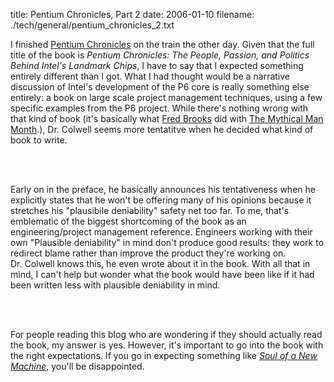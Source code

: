 title: Pentium Chronicles, Part 2
date: 2006-01-10
filename: ./tech/general/pentium_chronicles_2.txt


I finished <a 
href="http://www.mschaef.com/cgi-bin/blosxom.cgi/tech/general/pentium_chronicles.txt"> 
Pentium Chronicles</a> on the train the other day. Given that the full title of the 
book is <i>Pentium Chronicles: The People, Passion, and Politics Behind Intel's 
Landmark Chips</i>, I have to say that I expected something entirely different than 
I got. What I had thought would be a narrative discussion of Intel's development of 
the P6 core is really something else entirely: a book on large scale project 
management techniques, using a few specific examples from the P6 project. While 
there's nothing wrong with that kind of book (it's basically what <a 
href="http://www.cs.unc.edu/~brooks/">Fred Brooks</a> did with <a 
href="http://www.amazon.com/gp/product/0201835959/103-2221210-9905457?v=glance&n=283155">The 
Mythical Man Month</a>.), Dr. Colwell seems more tentatitve when he decided what 
kind of book to write.

<br><br>

Early on in the preface, he basically announces his tentativeness when he explicitly 
states that he won't be offering many of his opinions because it stretches his 
"plausibile deniability" safety net too far. To me, that's emblematic of the biggest 
shortcoming of the book as an engineering/project management reference. Engineers 
working with their own "Plausible deniability" in mind don't produce good results: 
they work to redirect blame rather than improve the product they're working on.  
Dr. Colwell knows this, he even wrote about it in the book. With all that in mind, I 
can't help but wonder what the book would have been like if it had been written less 
with plausible deniability in mind.

<br><br>

For people reading this blog who are wondering if they should actually read the 
book, my answer is yes. However, it's important to go into the book with the right 
expectations. If you go in expecting something like <a 
href="http://www.amazon.com/gp/product/0316491977/103-2221210-9905457?v=glance&n=283155"><i>Soul 
of a New Machine</i></a>, you'll be disappointed.
